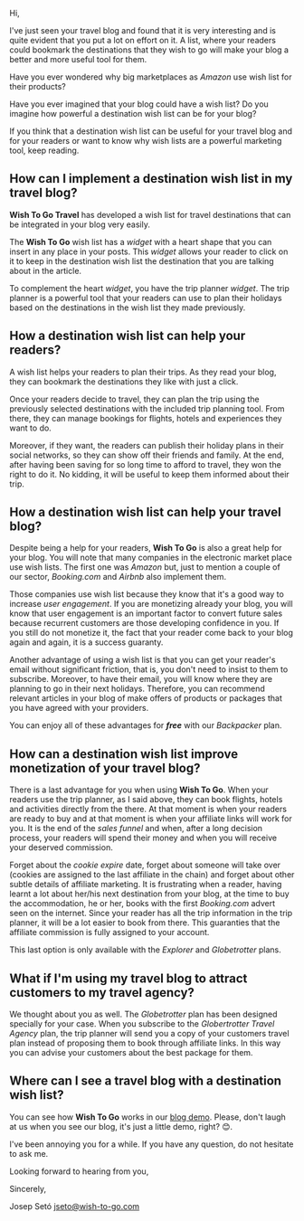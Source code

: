 Hi,

I've just seen your travel blog and found that it is very interesting and is quite evident that you put a lot on effort on it. A list, where your readers could bookmark the destinations that they wish to go will make your blog a better and more useful tool for them.

Have you ever wondered why big marketplaces as _Amazon_ use wish list for their products?

Have you ever imagined that your blog could have a wish list? Do you imagine how powerful a destination wish list can be for your blog?

If you think that a destination wish list can be useful for your travel blog and for your readers or want to know why wish lists are a powerful marketing tool, keep reading.

## How can I implement a destination wish list in my travel blog?

**Wish To Go Travel** has developed a wish list for travel destinations that can be integrated in your blog very easily. 

The **Wish To Go** wish list has a _widget_ with a heart shape that you can insert in any place in your posts. This _widget_ allows your reader to click on it to keep in the destination wish list the destination that you are talking about in the article.

To complement the heart _widget_, you have the trip planner _widget_. The trip planner is a powerful tool that your readers can use to plan their holidays based on the destinations in the wish list they made previously.

## How a destination wish list can help your readers?

A wish list helps your readers to plan their trips. As they read your blog, they can bookmark the destinations they like with just a click.

Once your readers decide to travel, they can plan the trip using the previously selected destinations with the included trip planning tool. From there, they can manage bookings for flights, hotels and experiences they want to do.

Moreover, if they want, the readers can publish their holiday plans in their social networks, so they can show off their friends and family. At the end, after having been saving for so long time to afford to travel, they won the right to do it. No kidding, it will be useful to keep them informed about their trip.

## How a destination wish list can help your travel blog?

Despite being a help for your readers, **Wish To Go** is also a great help for your blog. You will note that many companies in the electronic market place use wish lists. The first one was _Amazon_ but, just to mention a couple of our sector, _Booking.com_ and _Airbnb_ also implement them.

Those companies use wish list because they know that it's a good way to increase _user engagement_. If you are monetizing already your blog, you will know that user engagement is an important factor to convert future sales because recurrent customers are those developing confidence in you. If you still do not monetize it, the fact that your reader come back to your blog again and again, it is a success guaranty.

Another advantage of using a wish list is that you can get your reader's email without significant friction, that is, you don't need to insist to them to subscribe. Moreover, to have their email, you will know where they are planning to go in their next holidays. Therefore, you can recommend relevant articles in your blog of make offers of products or packages that you have agreed with your providers.

You can enjoy all of these advantages for ***free*** with our _Backpacker_ plan.

## How can a destination wish list improve monetization of your travel blog?

There is a last advantage for you when using **Wish To Go**. When your readers use the trip planner, as I said above, they can book flights, hotels and activities directly from the there. At that moment is when your readers are ready to buy and at that moment is when your affiliate links will work for you. It is the end of the _sales funnel_ and when, after a long decision process, your readers will spend their money and when you will receive your deserved commission.

Forget about the _cookie expire_ date, forget about someone will take over (cookies are assigned to the last affiliate in the chain) and forget about other subtle details of affiliate marketing. It is frustrating when a reader, having learnt a lot about her/his next destination from your blog, at the time to buy the accommodation, he or her, books with the first _Booking.com_ advert seen on the internet. Since your reader has all the trip information in the trip planner, it will be a lot easier to book from there. This guaranties that the affiliate commission is fully assigned to your account.

This last option is only available with the _Explorer_ and _Globetrotter_ plans.

## What if I'm using my travel blog to attract customers to my travel agency?

We thought about you as well. The _Globetrotter_ plan has been designed specially for your case. When you subscribe to the _Globertrotter Travel Agency_ plan, the trip planner will send you a copy of your customers travel plan instead of proposing them to book through affiliate links. In this way you can advise your customers about the best package for them.

## Where can I see a travel blog with a destination wish list?

You can see how **Wish To Go** works in our [blog demo](https://wish-to-go.com/blog). Please, don't laugh at us when you see our blog, it's just a little demo, right? 😊.

I've been annoying you for a while. If you have any question, do not hesitate to ask me.


Looking forward to hearing from you,

Sincerely,

Josep Setó
[jseto@wish-to-go.com](mailto:jseto@wish-to-go.com)